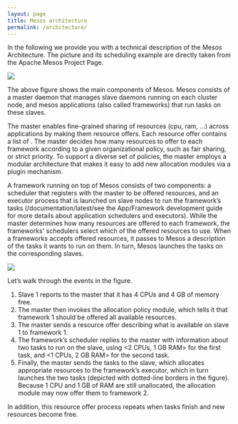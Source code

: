 ```yaml
---
layout: page
title: Mesos architecture
permalink: /architecture/
---
```


In the following we provide you with a technical description of the Mesos Architecture.
The picture and its scheduling example are directly taken from the Apache Mesos Project Page.

<div class='fig figcenter fighighlight'>
  <img src="{{'/assets/mesosarchitecture.jpg' | prepend: site.baseurl }}">
</div>

The above figure shows the main components of Mesos. Mesos consists of a master daemon that manages slave daemons running on each cluster node, and mesos applications (also called frameworks) that run tasks on these slaves.

The master enables fine-grained sharing of resources (cpu, ram, …) across applications by making them resource offers. Each resource offer contains a list of . The master decides how many resources to offer to each framework according to a given organizational policy, such as fair sharing, or strict priority. To support a diverse set of policies, the master employs a modular architecture that makes it easy to add new allocation modules via a plugin mechanism.

A framework running on top of Mesos consists of two components: a scheduler that registers with the master to be offered resources, and an executor process that is launched on slave nodes to run the framework’s tasks (/documentation/latest/see the App/Framework development guide for more details about application schedulers and executors). While the master determines how many resources are offered to each framework, the frameworks' schedulers select which of the offered resources to use. When a frameworks accepts offered resources, it passes to Mesos a description of the tasks it wants to run on them. In turn, Mesos launches the tasks on the corresponding slaves.


<div class='fig figcenter fighighlight'>
  <img src="{{ '/assets/architecture-example.jpg' | prepend: site.baseurl }}">
</div>

Let’s walk through the events in the figure.

1. Slave 1 reports to the master that it has 4 CPUs and 4 GB of memory free. 
2. The master then invokes the allocation policy module, which tells it that framework 1 should be offered all available resources.
3. The master sends a resource offer describing what is available on slave 1 to framework 1.
4. The framework’s scheduler replies to the master with information about two tasks to run on the slave, using <2 CPUs, 1 GB RAM> for the first task, and <1 CPUs, 2 GB RAM> for the second task.
5. Finally, the master sends the tasks to the slave, which allocates appropriate resources to the framework’s executor, which in turn launches the two tasks (depicted with dotted-line borders in the figure). Because 1 CPU and 1 GB of RAM are still unallocated, the allocation module may now offer them to framework 2.

In addition, this resource offer process repeats when tasks finish and new resources become free.
